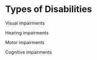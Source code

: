 # Types of Disabilities

<div>
  <p>Visual impairments</p>
  <p>Hearing impairments</p>
  <p>Motor impairments</p>
  <p>Cognitive impairments</p>
</div>

<!-- ./components/SelfPromo.vue -->
<SelfPromo />

<style>
  .slidev-layout.intro h1 {
    color: var(--slidev-theme-primary);
  }
  .slidev-layout p {
    margin-top: 1.5rem;
  }
</style>

<!--
Some comment
-->